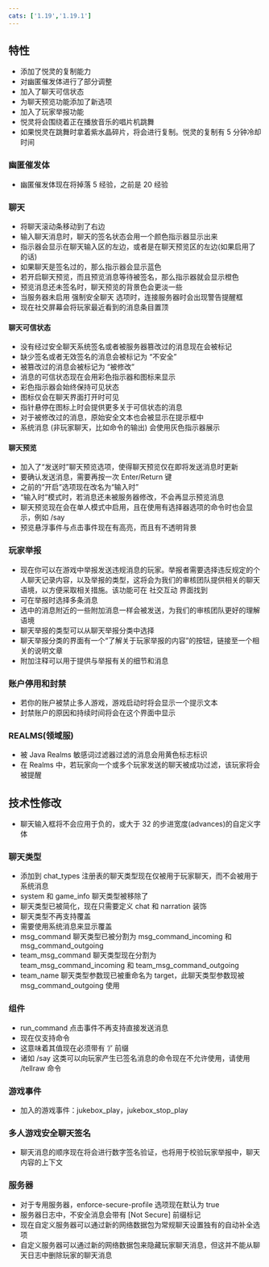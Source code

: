 ```yaml
---
cats: ['1.19','1.19.1']
---
```

## 特性
* 添加了悦灵的复制能力
* 对幽匿催发体进行了部分调整
* 加入了聊天可信状态
* 为聊天预览功能添加了新选项
* 加入了玩家举报功能
* 悦灵将会围绕着正在播放音乐的唱片机跳舞
* 如果悦灵在跳舞时拿着紫水晶碎片，将会进行复制。悦灵的复制有 5 分钟冷却时间
### 幽匿催发体
* 幽匿催发体现在将掉落 5 经验，之前是 20 经验
### 聊天
* 将聊天滚动条移动到了右边
* 输入聊天消息时，聊天的签名状态会用一个颜色指示器显示出来
* 指示器会显示在聊天输入区的左边，或者是在聊天预览区的左边(如果启用了的话)
* 如果聊天是签名过的，那么指示器会显示蓝色
* 若开启聊天预览，而且预览消息等待被签名，那么指示器就会显示橙色
* 预览消息还未签名时，聊天预览的背景色会更淡一些
* 当服务器未启用 强制安全聊天 选项时，连接服务器时会出现警告提醒框
* 现在社交屏幕会将玩家最近看到的消息条目置顶
#### 聊天可信状态
* 没有经过安全聊天系统签名或者被服务器篡改过的消息现在会被标记
* 缺少签名或者无效签名的消息会被标记为 “不安全”
* 被篡改过的消息会被标记为 “被修改”
* 消息的可信状态现在会用彩色指示器和图标来显示
* 彩色指示器会始终保持可见状态
* 图标仅会在聊天界面打开时可见
* 指针悬停在图标上时会提供更多关于可信状态的消息
* 对于被修改过的消息，原始安全文本也会被显示在提示框中
* 系统消息 (非玩家聊天，比如命令的输出) 会使用灰色指示器展示
#### 聊天预览
* 加入了“发送时”聊天预览选项，使得聊天预览仅在即将发送消息时更新
* 要确认发送消息，需要再按一次 Enter/Return 键
* 之前的“开启”选项现在改名为“输入时”
* “输入时”模式时，若消息还未被服务器修改，不会再显示预览消息
* 聊天预览现在会在单人模式中启用，且在使用有选择器选项的命令时也会显示，例如 /say
* 预览悬浮事件与点击事件现在有高亮，而且有不透明背景
### 玩家举报
* 现在你可以在游戏中举报发送违规消息的玩家。举报者需要选择违反规定的个人聊天记录内容，以及举报的类型，这将会为我们的审核团队提供相关的聊天语境，以方便采取相关措施。该功能可在 社交互动 界面找到
* 可在举报时选择多条消息
* 选中的消息附近的一些附加消息一样会被发送，为我们的审核团队更好的理解语境
* 聊天举报的类型可以从聊天举报分类中选择
* 聊天举报分类的界面有一个“了解关于玩家举报的内容”的按钮，链接至一个相关的说明文章
* 附加注释可以用于提供与举报有关的细节和消息
### 账户停用和封禁
* 若你的账户被禁止多人游戏，游戏启动时将会显示一个提示文本
* 封禁账户的原因和持续时间将会在这个界面中显示
### REALMS(领域服)
* 被 Java Realms 敏感词过滤器过滤的消息会用黄色标志标识
* 在 Realms 中，若玩家向一个或多个玩家发送的聊天被成功过滤，该玩家将会被提醒
## 技术性修改
* 聊天输入框将不会应用于负的，或大于 32 的步进宽度(advances)的自定义字体
### 聊天类型
* 添加到 chat_types 注册表的聊天类型现在仅被用于玩家聊天，而不会被用于系统消息
* system 和 game_info 聊天类型被移除了
* 聊天类型已被简化，现在只需要定义 chat 和 narration 装饰
* 聊天类型不再支持覆盖
* 需要使用系统消息来显示覆盖
* msg_command 聊天类型已被分割为 msg_command_incoming 和 msg_command_outgoing
* team_msg_command 聊天类型现在分割为 team_msg_command_incoming 和 team_msg_command_outgoing
* team_name 聊天类型参数现已被重命名为 target，此聊天类型参数现被 msg_command_outgoing 使用
### 组件
* run_command 点击事件不再支持直接发送消息
* 现在仅支持命令
* 这意味着其值现在必须带有 ‘/’ 前缀
* 诸如 /say 这类可以向玩家产生已签名消息的命令现在不允许使用，请使用 /tellraw 命令
### 游戏事件
* 加入的游戏事件：jukebox_play，jukebox_stop_play
### 多人游戏安全聊天签名
* 聊天消息的顺序现在将会进行数字签名验证，也将用于校验玩家举报中，聊天内容的上下文
### 服务器
* 对于专用服务器，enforce-secure-profile 选项现在默认为 true
* 服务器日志中，不安全消息会带有 [Not Secure] 前缀标记
* 现在自定义服务器可以通过新的网络数据包为常规聊天设置独有的自动补全选项
* 自定义服务器可以通过新的网络数据包来隐藏玩家聊天消息，但这并不能从聊天日志中删除玩家的聊天消息
